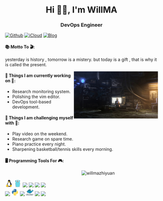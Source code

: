 <h1 align="center">Hi 👋🏿, I'm WillMA</h1>
<h3 align="center">DevOps Engineer</h3>


[![Github](https://img.shields.io/badge/-Github-000?style=flat&logo=Github&logoColor=white)](https://github.com/WillMAZHIYUAN)
[![iCloud](https://img.shields.io/badge/-iCloud-blue?style=flat&logo=Minutemailer&logoColor=white)](mailto:codewill@icloud.com)
[![Blog](https://img.shields.io/badge/-Blog-c14438?style=flat&logo=GitBook&logoColor=white)](https://www.willma.cloud/)

#### 📚 Motto To 🎬:

yesterday is history , tomorrow is a mistery. but today is a gift , that is why it is called the present.

<img align="right" alt="img" src="./image/ll.jpg" width="55%" height="auto" marggin-top="10px" />


#### 🎹 Things I am currently working on 🎵:

- Research monitoring system.
- Polishing the vim editor.
- DevOps tool-based development.

#### 🏀 Things I am challenging myself with 🎾:

- Play video on the weekend.
- Research game on spare time.
- Piano practice every night.
- Sharpening basketball/tennis skills every morning.

#### 🖥️ Programming Tools For 🎮:

<p>
  <a href="https://WillMAZHIYUAN/WillMAZHIYUAN">
    <!--
    <img width="50%" align="right" src="https://github-readme-stats.vercel.app/api/top-langs/?username=WillMAZHIYUAN&theme=radical&hide_border=true"/>
    -->
    <img width="50%" align="right" src="https://github-readme-stats.vercel.app/api?username=willmazhiyuan&show_icons=true&theme=radical&hide_border=true" alt="willmazhiyuan" />
  </a>
<br/>

<code><img width="5%" src="https://raw.githubusercontent.com/devicons/devicon/master/icons/linux/linux-original.svg"></code>
<code><img width="5%" src="https://raw.githubusercontent.com/devicons/devicon/master/icons/go/go-original.svg"></code>
<code><img width="5%" src="https://www.vectorlogo.zone/logos/git-scm/git-scm-icon.svg"></code>
<code><img width="5%" src="https://www.vectorlogo.zone/logos/kubernetes/kubernetes-icon.svg"></code>
<code><img width="5%" src="https://www.vectorlogo.zone/logos/prometheusio/prometheusio-icon.svg"></code>
<code><img width="5%" src="https://www.vectorlogo.zone/logos/grafana/grafana-icon.svg"></code>
<br />
<code><img width="5%" src="https://upload.wikimedia.org/wikipedia/commons/thumb/a/ab/Icon-Mac.svg/1920px-Icon-Mac.svg.png"></code>
<code><img width="5%" src="https://raw.githubusercontent.com/devicons/devicon/master/icons/python/python-original.svg"></code>
<code><img width="5%" src="https://www.vectorlogo.zone/logos/jenkins/jenkins-icon.svg"></code>
<code><img width="5%" src="https://raw.githubusercontent.com/devicons/devicon/master/icons/docker/docker-original-wordmark.svg"></code>
<code><img width="5%" src="https://www.vectorlogo.zone/logos/opentracingio/opentracingio-icon.svg"></code>
<code><img width="5%" src="https://raw.githubusercontent.com/cncf/landscape/master/hosted_logos/grafana-loki.svg"></code>

<br />
</p>
